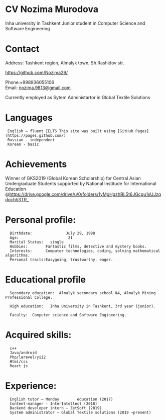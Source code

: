 # CV Nozima Murodova
Inha university in Tashkent
Junior student in Computer Science and Software Engineering

# Contact 
Address: Tashkent region, Almalyk town, Sh.Rashidov str. 

https://github.com/Nozima29/

Phone:+998936055106  
Email: nozima.9813@gmail.com

Currently employed as Sytem Administartor in Global Textile Solutions
 
# Languages
     English – fluent IELTS This site was built using [GitHub Pages](https://pages.github.com/)
     Russian - independent
     Korean - basic

# Achievements
 Winner of GKS2019 (Global Korean Scholarship) for Central Asian Undergraduate Students supported by National Institude for International Education
 @https://drive.google.com/drive/u/0/folders/1yMgHgzhBL5t6JGcgu1sUJzqdochh3TR_

# Personal profile:
      Birthdate:			   July 29, 1998
      Age:				        21
      Marital Status:	single
      Hobbies:        Fantastic films, detective and mystery books.	
      Interests:      Computer technologies, coding, solving mathematical algorithms.
      Personal traits:Easygoing, trustworthy, eager.
  
# Educational profile

      Secondary education:	Almalyk secondary school №4, Almalyk Mining Professional College.

      High education:	Inha University in Tashkent, 3rd year (junior).

      Faculty:	Computer science and Software Engineering.

# Acquired skills: 	
      c++      
      Java/android
      Php/laravel/yii2       
      Html/css                  
      React js                      

# Experience:                           
      English tutor – Monday        education (2017)
      Content-manager - InterIntellect (2018)
      Backend developer intern – ZetSoft (2019)
      System administrator – Global Textile solutions (2019 –present)
                                                   	




